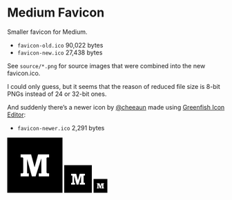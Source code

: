 # Medium Favicon

Smaller favicon for Medium.

- `favicon-old.ico` 90,022 bytes
- `favicon-new.ico` 27,438 bytes

See `source/*.png` for source images that were combined into the new favicon.ico.

I could only guess, but it seems that the reason of reduced file size is 8-bit PNGs instead of 24 or 32-bit ones.

And suddenly there’s a newer icon by [@cheeaun](https://twitter.com/cheeaun) made using [Greenfish Icon Editor](http://greenfishsoftware.blogspot.hu/2012/07/greenfish-icon-editor-pro.html):

- `favicon-newer.ico` 2,291 bytes

![128×128](source/128.png)
![64×64](source/64.png)
![32×32](source/32.png)
